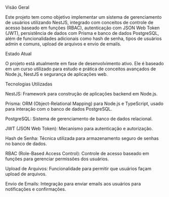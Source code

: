 Visão Geral


Este projeto tem como objetivo implementar um sistema de gerenciamento de usuários utilizando NestJS, integrado com conceitos de controle de acesso baseado em funções (RBAC), autenticação com JSON Web Token (JWT), persistência de dados com Prisma e banco de dados PostgreSQL, além de funcionalidades adicionais como hash de senha, tipos de usuários admin e comuns, upload de arquivos e envio de emails.

Estado Atual


O projeto está atualmente em fase de desenvolvimento ativo. Ele é baseado em um curso utilizado para estudo e prática de conceitos avançados de Node.js, NestJS e segurança de aplicações web.

Tecnologias Utilizadas


NestJS: Framework para construção de aplicações backend em Node.js.


Prisma: ORM (Object-Relational Mapping) para Node.js e TypeScript, usado para interação com o banco de dados PostgreSQL.


PostgreSQL: Sistema de gerenciamento de banco de dados relacional.


JWT (JSON Web Token): Mecanismo para autenticação e autorização.


Hash de Senha: Técnica utilizada para armazenamento seguro de senhas no banco de dados.


RBAC (Role-Based Access Control): Controle de acesso baseado em funções para gerenciar permissões dos usuários.


Upload de Arquivos: Funcionalidade para permitir que usuários façam upload de arquivos.


Envio de Emails: Integração para enviar emails aos usuários para notificações e confirmações.
